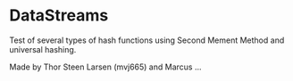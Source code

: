 # DataStreams
Test of several types of hash functions using Second Mement Method and universal hashing.

Made by Thor Steen Larsen (mvj665) and Marcus ...